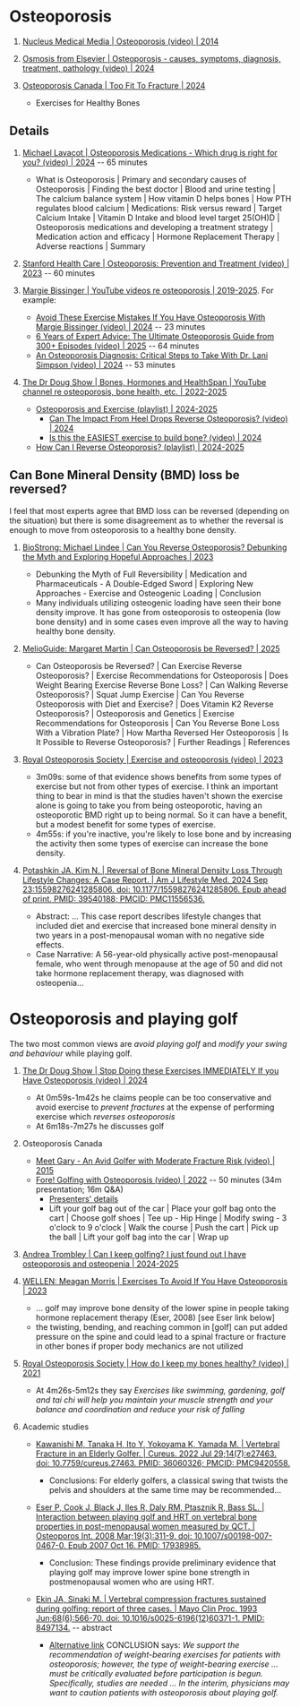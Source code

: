 # Osteoporosis

1. [Nucleus Medical Media | Osteoporosis (video) | 2014](https://www.youtube.com/watch?v=eYGkT6OrBk0)

1. [Osmosis from Elsevier | Osteoporosis - causes, symptoms, diagnosis, treatment, pathology (video) | 2024](https://www.youtube.com/watch?v=6fMkX1J9gWw)

1. [Osteoporosis Canada | Too Fit To Fracture | 2024](https://osteoporosis.ca/too-fit-to-fracture/)
   - Exercises for Healthy Bones


## Details

1. [Michael Lavacot | Osteoporosis Medications - Which drug is right for you? (video) | 2024](https://www.youtube.com/watch?v=Z4uXAsnhSaA) -- 65 minutes
   - What is Osteoporosis | Primary and secondary causes of Osteoporosis | Finding the best doctor | Blood and urine testing |
     The calcium balance system | How vitamin D helps bones | How PTH regulates blood calcium | Medications: Risk versus reward |
     Target Calcium Intake | Vitamin D Intake and blood level target 25(OH)D | Osteoporosis medications and developing a treatment strategy |
     Medication action and efficacy | Hormone Replacement Therapy | Adverse reactions | Summary

1. [Stanford Health Care | Osteoporosis: Prevention and Treatment (video) | 2023](https://www.youtube.com/watch?v=xc-tqaRBtus) -- 60 minutes

1. [Margie Bissinger | YouTube videos re osteoporosis | 2019-2025](https://www.youtube.com/@margiebissinger6980/videos). For example:
   - [Avoid These Exercise Mistakes If You Have Osteoporosis With Margie Bissinger (video) | 2024](https://www.youtube.com/watch?v=u3HbUQarf8k) -- 23 minutes
   - [6 Years of Expert Advice: The Ultimate Osteoporosis Guide from 300+ Episodes (video) | 2025](https://www.youtube.com/watch?v=z91Ty3jgJew) -- 64 minutes
   - [An Osteoporosis Diagnosis: Critical Steps to Take With Dr. Lani Simpson (video) | 2024](https://www.youtube.com/watch?v=OG3BJeqtpJU) -- 53 minutes

1. [The Dr Doug Show | Bones, Hormones and HealthSpan | YouTube channel re osteoporosis, bone health, etc. | 2022-2025](https://www.youtube.com/@Dr_DougLucas)
   - [Osteoporosis and Exercise (playlist) | 2024-2025](https://www.youtube.com/playlist?list=PLMor1nUCvXqWVgpMyVpT9pj7ZUJk5J1qc)
     * [Can The Impact From Heel Drops Reverse Osteoporosis? (video) | 2024](https://www.youtube.com/watch?v=O96v36vDABs)
     * [Is this the EASIEST exercise to build bone? (video) | 2024](https://www.youtube.com/watch?v=31bjTVseo64)
   - [How Can I Reverse Osteoporosis? (playlist) | 2024-2025](https://www.youtube.com/playlist?list=PLMor1nUCvXqURW9kfB5u_yV2b1pF9KREd)


## Can Bone Mineral Density (BMD) loss be reversed?

I feel that most experts agree that BMD loss can be reversed (depending on the situation) but there is some
disagreement as to whether the reversal is enough to move from osteoporosis to a healthy bone density.

1. [BioStrong: Michael Lindee | Can You Reverse Osteoporosis? Debunking the Myth and Exploring Hopeful Approaches | 2023](https://www.biostrong.ca/blog-posts/can-you-reverse-osteoporosis-debunking-the-myth-and-exploring-hopeful-approaches)
   - Debunking the Myth of Full Reversibility | Medication and Pharmaceuticals - A Double-Edged Sword |
     Exploring New Approaches - Exercise and Osteogenic Loading | Conclusion
   - Many individuals utilizing osteogenic loading have seen their bone density improve. It has gone from osteoporosis to osteopenia (low bone density) and in some cases even improve all the way to having healthy bone density.

1. [MelioGuide: Margaret Martin | Can Osteoporosis be Reversed? | 2025](https://melioguide.com/osteoporosis-exercises/osteoporosis-reversed/)
   - Can Osteoporosis be Reversed? | Can Exercise Reverse Osteoporosis? | Exercise Recommendations for Osteoporosis |
     Does Weight Bearing Exercise Reverse Bone Loss? | Can Walking Reverse Osteoporosis? | Squat Jump Exercise |
     Can You Reverse Osteoporosis with Diet and Exercise? | Does Vitamin K2 Reverse Osteoporosis? | Osteoporosis and Genetics |
     Exercise Recommendations for Osteoporosis | Can You Reverse Bone Loss With a Vibration Plate? |
     How Martha Reversed Her Osteoporosis | Is It Possible to Reverse Osteoporosis? | Further Readings | References

1. [Royal Osteoporosis Society | Exercise and osteoporosis (video) | 2023](https://www.youtube.com/watch?v=DrHw6zZbIow)
   - 3m09s: some of that evidence shows benefits from some types of exercise but not from other types of exercise.
     I think an important thing to bear in mind is that the studies haven't shown the exercise alone is going
     to take you from being osteoporotic, having an osteoporotic BMD right up to being normal. So it can have
     a benefit, but a modest benefit for some types of exercise.
   - 4m55s: if you're inactive, you're likely to lose bone and by increasing the activity then some types
     of exercise can increase the bone density.

1. [Potashkin JA, Kim N. | Reversal of Bone Mineral Density Loss Through Lifestyle Changes: A Case Report. | Am J Lifestyle Med. 2024 Sep 23:15598276241285806. doi: 10.1177/15598276241285806. Epub ahead of print. PMID: 39540188; PMCID: PMC11556536.](https://pmc.ncbi.nlm.nih.gov/articles/PMC11556536/)
   - Abstract: ... This case report describes lifestyle changes that included diet and exercise that increased
     bone mineral density in two years in a post-menopausal woman with no negative side effects.
   - Case Narrative: A 56-year-old physically active post-menopausal female, who went through menopause at the
     age of 50 and did not take hormone replacement therapy, was diagnosed with osteopenia...


# Osteoporosis and playing golf

The two most common views are *avoid playing golf* and *modify your swing and behaviour* while playing golf.

1. [The Dr Doug Show | Stop Doing these Exercises IMMEDIATELY If you Have Osteoporosis (video) | 2024](https://www.youtube.com/watch?v=FuY8tvBPY-o)
   - At 0m59s-1m42s he claims people can be too conservative and avoid exercise to *prevent fractures* at the expense of performing exercise which *reverses osteoporosis*
   - At 6m18s-7m27s he discusses golf

1. Osteoporosis Canada
   - [Meet Gary - An Avid Golfer with Moderate Fracture Risk (video) | 2015](https://www.youtube.com/watch?v=WOcbX5Wia4I)
   - [Fore! Golfing with Osteoporosis (video) | 2022](https://www.youtube.com/watch?v=lGqaxGf9_nA) -- 50 minutes (34m presentation; 16m Q&A)
     * [Presenters' details](https://osteoporosis.ca/oc-replay/fore-golfing-with-osteoporosis/)
     * Lift your golf bag out of the car | Place your golf bag onto the cart | Choose golf shoes |
       Tee up - Hip Hinge | Modify swing - 3 o'clock to 9 o'clock | Walk the course | Push the cart |
       Pick up the ball | Lift your golf bag into the car | Wrap up

1. [Andrea Trombley | Can I keep golfing? I just found out I have osteoporosis and osteopenia | 2024-2025](https://www.andreatrombley.com/blog-andreatrombley-physicaltherapy-shelburne-vermont/can-i-keep-golfing-i-just-found-out-i-have-osteoporosis-and-osteopenia)

1. [WELLEN: Meagan Morris | Exercises To Avoid If You Have Osteoporosis | 2023](https://www.getwellen.com/well-guide/exercises-to-avoid-if-you-have-osteoporosis)
   - ... golf may improve bone density of the lower spine in people taking hormone replacement therapy (Eser, 2008) [see Eser link below]
   - the twisting, bending, and reaching common in [golf] can put added pressure on the spine and could lead to a spinal fracture or
     fracture in other bones if proper body mechanics are not utilized

1. [Royal Osteoporosis Society | How do I keep my bones healthy? (video) | 2021](https://www.youtube.com/watch?v=Z0KtzUVwuNU&t=4m26s)
   - At 4m26s-5m12s they say *Exercises like swimming, gardening, golf and tai chi will help you maintain your muscle
     strength and your balance and coordination and reduce your risk of falling*


1. Academic studies

   - [Kawanishi M, Tanaka H, Ito Y, Yokoyama K, Yamada M. | Vertebral Fracture in an Elderly Golfer. | Cureus. 2022 Jul 29;14(7):e27463. doi: 10.7759/cureus.27463. PMID: 36060326; PMCID: PMC9420558.](https://pmc.ncbi.nlm.nih.gov/articles/PMC9420558/)
     * Conclusions: For elderly golfers, a classical swing that twists the pelvis and shoulders at the same time may be recommended...

   - [Eser P, Cook J, Black J, Iles R, Daly RM, Ptasznik R, Bass SL. | Interaction between playing golf and HRT on vertebral bone properties in post-menopausal women measured by QCT. | Osteoporos Int. 2008 Mar;19(3):311-9. doi: 10.1007/s00198-007-0467-0. Epub 2007 Oct 16. PMID: 17938985.](https://pubmed.ncbi.nlm.nih.gov/17938985/)
     * Conclusion: These findings provide preliminary evidence that playing golf may improve lower spine bone strength in postmenopausal women who are using HRT.

   - [Ekin JA, Sinaki M. | Vertebral compression fractures sustained during golfing: report of three cases. | Mayo Clin Proc. 1993 Jun;68(6):566-70. doi: 10.1016/s0025-6196(12)60371-1. PMID: 8497134.](https://pubmed.ncbi.nlm.nih.gov/8497134/) -- abstract
     * [Alternative link](https://www.sciencedirect.com/science/article/abs/pii/S0025619612603711) CONCLUSION says:
       *We support the recommendation of weight-bearing exercises for patients with osteoporosis; however, the type of weight-bearing exercise ...
       must be critically evaluated before participation is begun. Specifically, studies are needed ... In the interim, physicians may want to
       caution patients with osteoporosis about playing golf.*

